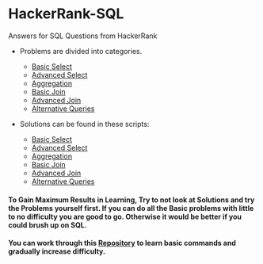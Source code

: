# HackerRank-SQL
Answers for SQL Questions from HackerRank

- Problems are divided into categories.
    - [Basic Select](./Basic%20Select/Basic-Select.pdf)
    - [Advanced Select]()
    - [Aggregation]()
    - [Basic Join]()
    - [Advanced Join]()
    - [Alternative Queries]()


- Solutions can be found in these scripts:
    - [Basic Select](./Basic%20Select/Basic-Select-Queries.sql)
    - [Advanced Select]()
    - [Aggregation]()
    - [Basic Join]()
    - [Advanced Join]()
    - [Alternative Queries]()
    


#### To Gain Maximum Results in Learning, Try to not look at Solutions and try the Problems yourself first. If you can do all the Basic problems with little to no difficulty you are good to go. Otherwise it would be better if you could brush up on SQL. 


#### You can work through this [Repository](https://github.com/jha-vineet69/SQL-Practice) to learn basic commands and gradually increase difficulty.
